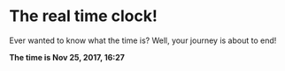 # The real time clock!

Ever wanted to know what the time is? Well, your journey is about to end!

**The time is Nov 25, 2017, 16:27**